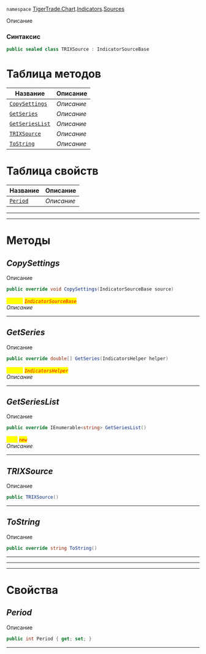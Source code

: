 
`namespace` [TigerTrade.Chart](../../../TigerTrade.Chart.md).[Indicators](../../../TigerTrade.Chart/Indicators.md).[Sources](../../../TigerTrade.Chart/Indicators/Sources.md)


Описание

### Синтаксис
```csharp
public sealed class TRIXSource : IndicatorSourceBase
```


# Таблица методов
| Название | Описание |
| --- | --- |
| [`CopySettings`](./TRIXSource.cs/Методы/CopySettings.md) | *Описание* |
| [`GetSeries`](./TRIXSource.cs/Методы/GetSeries.md) | *Описание* |
| [`GetSeriesList`](./TRIXSource.cs/Методы/GetSeriesList.md) | *Описание* |
| [`TRIXSource`](./TRIXSource.cs/Методы/TRIXSource.md) | *Описание* |
| [`ToString`](./TRIXSource.cs/Методы/ToString.md) | *Описание* |

# Таблица свойств
| Название | Описание |
| --- | --- |
| [`Period`](./TRIXSource.cs/Свойства/Period.md) | *Описание* |





***  
***  
# Методы

## *CopySettings*
Описание

```csharp
public override void CopySettings(IndicatorSourceBase source)
```

<mark style="color:yellow;">`source`</mark> <mark style="color:red;">*`IndicatorSourceBase`*</mark>  
 *Описание*  


***                

## *GetSeries*
Описание

```csharp
public override double[] GetSeries(IndicatorsHelper helper)
```
<mark style="color:yellow;">`helper`</mark> <mark style="color:red;">*`IndicatorsHelper`*</mark>  
 *Описание*  


***                

## *GetSeriesList*
Описание

```csharp
public override IEnumerable<string> GetSeriesList()
```
<mark style="color:yellow;">`List`</mark> <mark style="color:red;">*`new`*</mark>  
 *Описание*  


***                

## *TRIXSource*
Описание

```csharp
public TRIXSource()
```

***                

## *ToString*
Описание

```csharp
public override string ToString()
```

***                
***
  ***
  # Свойства

## *Period*
Описание

```csharp
public int Period { get; set; }
```
***

